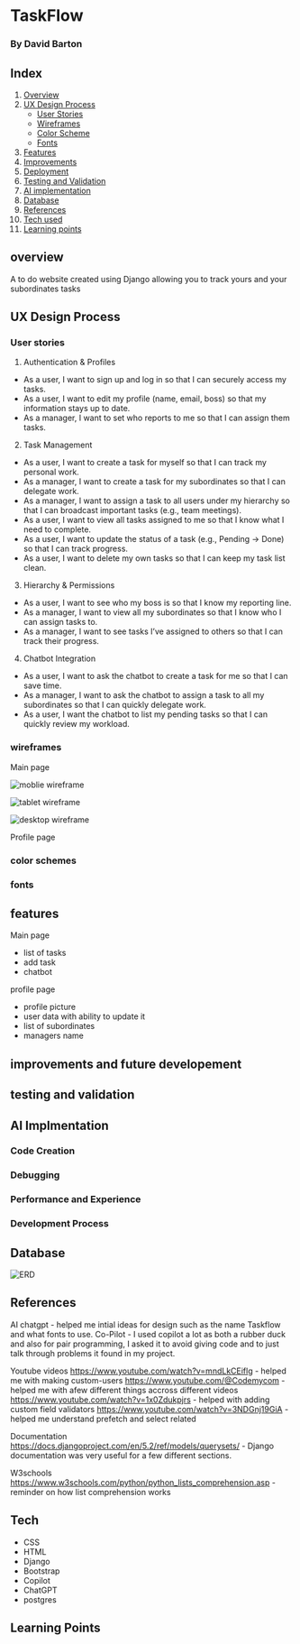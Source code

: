 # TaskFlow
### By David Barton

<!-- placeholder for image of site and link -->

## Index
1. [Overview](#overview)
2. [UX Design Process](#ux-design-process)
    - [User Stories](#user-stories)
    - [Wireframes](#wireframes)
    - [Color Scheme](#color-scheme)
    - [Fonts](#fonts)
3. [Features](#features)
4. [Improvements](#improvments-and-future-development)
5. [Deployment](#deployment)
6. [Testing and Validation](#testing-and-validation)
7. [AI implementation](#ai-implementation)
8. [Database](#database)
9. [References](#references)
10. [Tech used](#tech-used)
11. [Learning points](#learning-points)


## overview
A to do website created using Django allowing you to track yours and your subordinates tasks

## UX Design Process

### User stories

1. Authentication & Profiles

- As a user, I want to sign up and log in so that I can securely access my tasks.
- As a user, I want to edit my profile (name, email, boss) so that my information stays up to date.
- As a manager, I want to set who reports to me so that I can assign them tasks.

2. Task Management

- As a user, I want to create a task for myself so that I can track my personal work.
- As a manager, I want to create a task for my subordinates so that I can delegate work.
- As a manager, I want to assign a task to all users under my hierarchy so that I can broadcast important tasks (e.g., team meetings).
- As a user, I want to view all tasks assigned to me so that I know what I need to complete.
- As a user, I want to update the status of a task (e.g., Pending → Done) so that I can track progress.
- As a user, I want to delete my own tasks so that I can keep my task list clean.

3. Hierarchy & Permissions

- As a user, I want to see who my boss is so that I know my reporting line.
- As a manager, I want to view all my subordinates so that I know who I can assign tasks to.
- As a manager, I want to see tasks I’ve assigned to others so that I can track their progress.

4. Chatbot Integration

- As a user, I want to ask the chatbot to create a task for me so that I can save time.
- As a manager, I want to ask the chatbot to assign a task to all my subordinates so that I can quickly delegate work.
- As a user, I want the chatbot to list my pending tasks so that I can quickly review my workload.

### wireframes

Main page

![moblie wireframe](/documentation/capstone-moblie-main-page.png)

![tablet wireframe](/documentation/capstone-tablet-main-page.png)

![desktop wireframe](/documentation/capstone-pc-main-page.png)

Profile page

<!-- placeholder I am still thinking about how to display profile-->

### color schemes

<!-- placeholder color schemes -->

### fonts

<!-- paceholder fonts -->

## features

Main page
<!-- Placeholder for pictures -->
 - list of tasks
 - add task
 - chatbot 

profile page
<!-- placeholder for pictures -->
 - profile picture
 - user data with ability to update it
 - list of subordinates
 - managers name

## improvements and future developement

<!-- placeholder improvements cant do until near the end -->

## testing and validation

<!-- placeholder cant do until near the end -->

## AI Implmentation

### Code Creation

<!-- placeholder -->

### Debugging

<!-- placeholder -->

### Performance and Experience

<!-- placeholder -->

### Development Process

<!-- placeholder -->

## Database

<!-- placeholder but will most likely talk about postgres hosted by CI -->
![ERD](/documentation/capstoneERD.png)

## References

AI
chatgpt - helped me intial ideas for design such as the name Taskflow and what fonts to use.
Co-Pilot - I used copilot a lot as both a rubber duck and also for pair programming, I asked it to avoid giving code and to just talk through problems it found in my project.

Youtube videos
https://www.youtube.com/watch?v=mndLkCEiflg - helped me with making custom-users
https://www.youtube.com/@Codemycom - helped me with afew different things accross different videos
https://www.youtube.com/watch?v=1x0Zdukpjrs - helped with adding custom field validators
https://www.youtube.com/watch?v=3NDGnj19GiA - helped me understand prefetch and select related

Documentation
https://docs.djangoproject.com/en/5.2/ref/models/querysets/ - Django documentation was very useful for a few different sections.

W3schools
https://www.w3schools.com/python/python_lists_comprehension.asp - reminder on how list comprehension works


## Tech

- CSS
- HTML
- Django
- Bootstrap
- Copilot
- ChatGPT
- postgres


## Learning Points

<!-- placeholder -->
